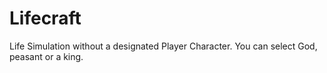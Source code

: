 # Lifecraft
Life Simulation without a designated Player Character. You can select God, peasant or a king.
